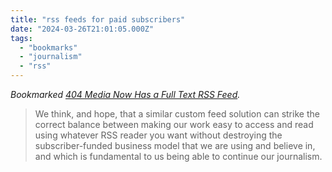 ```yaml
---
title: "rss feeds for paid subscribers"
date: "2024-03-26T21:01:05.000Z"
tags: 
  - "bookmarks"
  - "journalism"
  - "rss"
---
```


_Bookmarked [404 Media Now Has a Full Text RSS Feed](https://www.404media.co/404-media-now-has-a-full-text-rss-feed/)._

> We think, and hope, that a similar custom feed solution can strike the correct balance between making our work easy to access and read using whatever RSS reader you want without destroying the subscriber-funded business model that we are using and believe in, and which is fundamental to us being able to continue our journalism.
